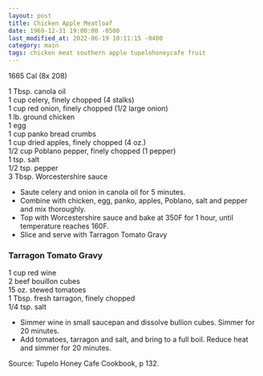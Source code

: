 ```yaml
---
layout: post
title: Chicken Apple Meatloaf
date: 1969-12-31 19:00:00 -0500
last_modified_at: 2022-06-19 10:11:15 -0400
category: main
tags: chicken meat southern apple tupelohoneycafe fruit
---
```

1665 Cal (8x 208)
  
1 Tbsp. canola oil  
1 cup celery, finely chopped (4 stalks)  
1 cup red onion, finely chopped (1/2 large onion)  
1 lb. ground chicken  
1 egg  
1 cup panko bread crumbs  
1 cup dried apples, finely chopped (4 oz.)  
1/2 cup Poblano pepper, finely chopped (1 pepper)  
1 tsp. salt  
1/2 tsp. pepper  
3 Tbsp. Worcestershire sauce  

 * Saute celery and onion in canola oil for 5 minutes.
 * Combine with chicken, egg, panko, apples, Poblano, salt and pepper and mix thoroughly.
 * Top with Worcestershire sauce and bake at 350F for 1 hour, until temperature reaches 160F.
 * Slice and serve with Tarragon Tomato Gravy

### Tarragon Tomato Gravy

1 cup red wine  
2 beef bouillon cubes  
15 oz. stewed tomatoes  
1 Tbsp. fresh tarragon, finely chopped  
1/4 tsp. salt  

 * Simmer wine in small saucepan and dissolve bullion cubes. Simmer for 20 minutes.
 * Add tomatoes, tarragon and salt, and bring to a full boil. Reduce heat and simmer for 20 minutes.


Source: Tupelo Honey Cafe Cookbook, p 132.

